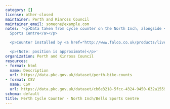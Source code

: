 ```yaml
---
category: []
license: other-closed
maintainer: Perth and Kinross Council
maintainer_email: someone@example.com
notes: '<p>Data taken from cycle counter on the North Inch, alongside <a href="https://www.google.co.uk/maps/place/56%C2%B024''10.7%22N+3%C2%B026''02.1%22W/@56.4026754,-3.4344972,18.25z/data=!4m5!3m4!1s0x0:0x0!8m2!3d56.402973!4d-3.433914">Bells
  Sports Centre</a></p>

  <p>Counter installed by <a href="http://www.falco.co.uk/products/live-cycle-counter-data/">Falco</a>.</p>

  <p>(Note: position is approximate)</p>'
organization: Perth and Kinross Council
resources:
- format: html
  name: Description
  url: https://data.pkc.gov.uk/dataset/perth-bike-counts
- format: CSV
  name: CSV
  url: https://data.pkc.gov.uk/dataset/cb6e3218-5fcc-4324-9450-632a15593396/resource/b5a25b82-4372-413f-9143-486e9fefceae/download/bike-counter-north-inch.csv
schema: default
title: Perth Cycle Counter - North Inch/Bells Sports Centre
---
```

